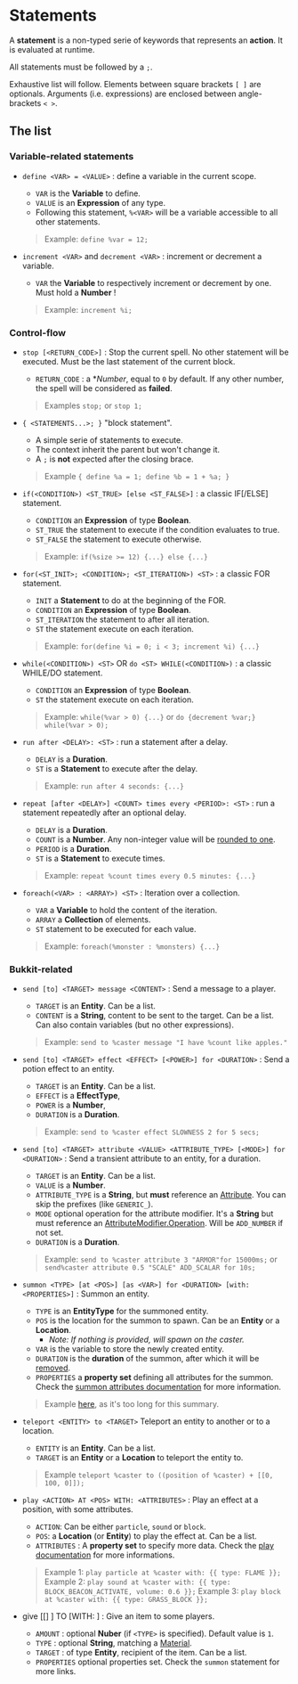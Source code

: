 # Statements

A **statement** is a non-typed serie of keywords that represents an **action**. It is evaluated at runtime.

All statements must be followed by a `;`.

Exhaustive list will follow. Elements between square brackets `[ ]` are optionals. Arguments (i.e. expressions) are enclosed between angle-brackets `< >`.

## The list

### Variable-related statements

- `define <VAR> = <VALUE>` : define a variable in the current scope.
  - `VAR` is the **Variable** to define.
  - `VALUE` is an **Expression** of any type.
  - Following this statement, `%<VAR>` will be a variable accessible to all other statements.
  > Example: `define %var = 12;`

- `increment <VAR>` and `decrement <VAR>` : increment or decrement a variable.
  - `VAR` the **Variable** to respectively increment or decrement by one. Must hold a **Number** !
  > Example: `increment %i;`

### Control-flow

- `stop [<RETURN_CODE>]` : Stop the current spell. No other statement will be executed. Must be the last statement of the current block.
  - `RETURN_CODE` : a **Number*, equal to `0` by default. If any other number, the spell will be considered as **failed**.
  > Examples `stop;` or `stop 1;`

- `{ <STATEMENTS...>; }` "block statement".
  - A simple serie of statements to execute.
  - The context inherit the parent but won't change it.
  - A `;` is **not** expected after the closing brace.
  > Example `{ define %a = 1; define %b = 1 + %a; }`

- `if(<CONDITION>) <ST_TRUE> [else <ST_FALSE>]` : a classic IF[/ELSE] statement.
  - `CONDITION` an **Expression** of type **Boolean**.
  - `ST_TRUE` the statement to execute if the condition evaluates to true.
  - `ST_FALSE` the statement to execute otherwise.
  > Example: `if(%size >= 12) {...} else {...}`

- `for(<ST_INIT>; <CONDITION>; <ST_ITERATION>) <ST>` : a classic FOR statement.
  - `INIT` a **Statement** to do at the beginning of the FOR.
  - `CONDITION` an **Expression** of type **Boolean**.
  - `ST_ITERATION` the statement to after all iteration.
  - `ST` the statement execute on each iteration.
  > Example: `for(define %i = 0; i < 3; increment %i) {...}`

- `while(<CONDITION>) <ST>` OR `do <ST> WHILE(<CONDITION>)` : a classic WHILE/DO statement.
  - `CONDITION` an **Expression** of type **Boolean**.
  - `ST` the statement execute on each iteration.
  > Example: `while(%var > 0) {...}` or `do {decrement %var;} while(%var > 0);`

- `run after <DELAY>: <ST>` : run a statement after a delay.
  - `DELAY` is a **Duration**.
  - `ST` is a **Statement** to execute after the delay.
  > Example: `run after 4 seconds: {...}`

- `repeat [after <DELAY>] <COUNT> times every <PERIOD>: <ST>` : run a statement repeatedly after an optional delay.
  - `DELAY` is a **Duration**.
  - `COUNT` is a **Number**. Any non-integer value will be [rounded to one](https://docs.oracle.com/en/java/javase/17/docs/api/java.base/java/lang/Double.html#intValue()).
  - `PERIOD` is a **Duration**.
  - `ST` is a **Statement** to execute <COUNT> times.
  > Example: `repeat %count times every 0.5 minutes: {...}`

- `foreach(<VAR> : <ARRAY>) <ST>` : Iteration over a collection.
  - `VAR` a **Variable** to hold the content of the iteration.
  - `ARRAY` a **Collection** of elements.
  - `ST` statement to be executed for each value.
  > Example: `foreach(%monster : %monsters) {...}`

### Bukkit-related

- `send [to] <TARGET> message <CONTENT>` : Send a message to a player.
  - `TARGET` is an **Entity**. Can be a list.
  - `CONTENT` is a **String**, content to be sent to the target. Can be a list. Can also contain variables (but no other expressions).
  > Example: `send to %caster message "I have %count like apples."`

- `send [to] <TARGET> effect <EFFECT> [<POWER>] for <DURATION>` : Send a potion effect to an entity.
  - `TARGET` is an **Entity**. Can be a list.
  - `EFFECT` is a **EffectType**,
  - `POWER` is a **Number**,
  - `DURATION` is a **Duration**.
  > Example: `send to %caster effect SLOWNESS 2 for 5 secs;`

- `send [to] <TARGET> attribute <VALUE> <ATTRIBUTE_TYPE> [<MODE>] for <DURATION>` : Send a transient attribute to an entity, for a duration.
  - `TARGET` is an **Entity**. Can be a list.
  - `VALUE` is a **Number**.
  - `ATTRIBUTE_TYPE` is a **String**, but **must** reference an [Attribute](https://jd.papermc.io/paper/1.21.4/org/bukkit/attribute/Attribute.html). You can skip the prefixes (like `GENERIC_`).
  - `MODE` optional operation for the attribute modifier. It's a **String** but must reference an [AttributeModifier.Operation](https://jd.papermc.io/paper/1.21.4/org/bukkit/attribute/AttributeModifier.Operation.html). Will be `ADD_NUMBER` if not set.
  - `DURATION` is a **Duration**.
  > Example: `send to %caster attribute 3 "ARMOR"for 15000ms;` or `send%caster attribute 0.5 "SCALE" ADD_SCALAR for 10s;`

- `summon <TYPE> [at <POS>] [as <VAR>] for <DURATION> [with: <PROPERTIES>]` : Summon an entity.
  - `TYPE` is an **EntityType** for the summoned entity.
  - `POS` is the location for the summon to spawn. Can be an **Entity** or a **Location**.
    - _Note: If nothing is provided, will spawn on the caster._
  - `VAR` is the variable to store the newly created entity.
  - `DURATION` is the **duration** of the summon, after which it will be [removed](https://hub.spigotmc.org/javadocs/spigot/org/bukkit/entity/Entity.html#remove()).
  - `PROPERTIES` a **property set** defining all attributes for the summon. Check the [summon attributes documentation](/documentation/attributes/summon_attributes.md) for more information.
  > Example [here](/examples/summon_friendly_zombie.uss), as it's too long for this summary.

- `teleport <ENTITY> to <TARGET>` Teleport an entity to another or to a location.
  - `ENTITY` is an **Entity**. Can be a list.
  - `TARGET` is an **Entity** or a **Location** to teleport the entity to.
  > Example `teleport %caster to ((position of %caster) + [[0, 100, 0]]);`

- `play <ACTION> AT <POS> WITH: <ATTRIBUTES>` : Play an effect at a position, with some attributes.
  - `ACTION`: Can be either `particle`, `sound` or `block`.
  - `POS`: a **Location** (or **Entity**) to play the effect at. Can be a list.
  - `ATTRIBUTES` : A **property set** to specify more data. Check the [play documentation](/documentation/attributes/play_attributes.md) for more informations.
  > Example 1: `play particle at %caster with: {{ type: FLAME }};`
  > Example 2: `play sound at %caster with: {{ type: BLOCK_BEACON_ACTIVATE, volume: 0.6 }};`
  > Example 3: `play block at %caster with: {{ type: GRASS_BLOCK }};`

- give [[<AMOUNT>] <TYPE>] TO <TARGET> [WITH: <PROPERTIES>] : Give an item to some players.
  - `AMOUNT` : optional **Nuber** (if `<TYPE>` is specified). Default value is `1`.
  - `TYPE` : optional **String**, matching a [Material](https://jd.papermc.io/paper/1.21.4/org/bukkit/Material.html).
  - `TARGET` : of type **Entity**, recipient of the item. Can be a list.
  - `PROPERTIES` optional properties set. Check the `summon` statement for more links.